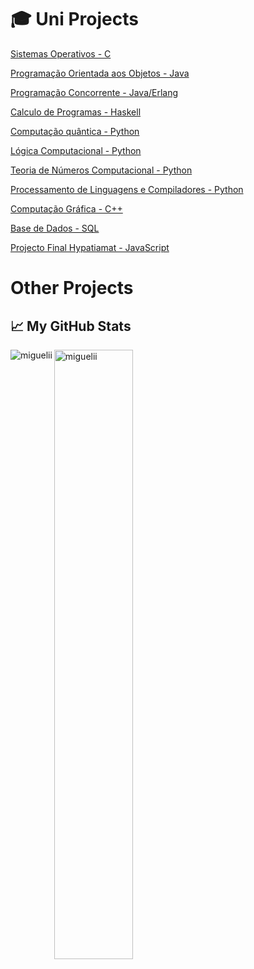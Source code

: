 <h1 align="left">🎓 Uni Projects</h1>
 
 [Sistemas Operativos - C](https://github.com/Miguelii/SO-Project)
 
 [Programação Orientada aos Objetos - Java](https://github.com/Miguelii/POO-Project)
 
 [Programação Concorrente - Java/Erlang](https://github.com/Miguelii/uminho.PC-Project)
 
 [Calculo de Programas - Haskell](https://github.com/Miguelii/uminho.CP-Project)
  
 [Computação quântica - Python](https://github.com/Miguelii/uminho.IC-project)
 
 [Lógica Computacional - Python](https://github.com/Miguelii/LC-Projects)
 
 [Teoria de Números Computacional - Python](https://github.com/Miguelii/TNC)
 
 [Processamento de Linguagens e Compiladores - Python](https://github.com/Miguelii/PLC-Projects)
 
 [Computação Gráfica - C++](https://github.com/Miguelii/CG-Project)
 
 [Base de Dados - SQL](https://github.com/Miguelii/BD-Project)
 
 [Projecto Final Hypatiamat - JavaScript](https://github.com/Miguelii/Geometrix2)
 
 
<h1 align="left">Other Projects</h1>


<h2 align="left">📈 My GitHub Stats</h2>
<p><img align="left" src="https://github-readme-stats.vercel.app/api/top-langs?username=miguelii&theme=dark&show_icons=true&locale=en&layout=compact" alt="miguelii" /></p>
<p><img align="center" src="https://github-readme-stats.vercel.app/api?username=miguelii&theme=dark&count_private=true&show_icons=true" alt="miguelii" width="50%"/>
